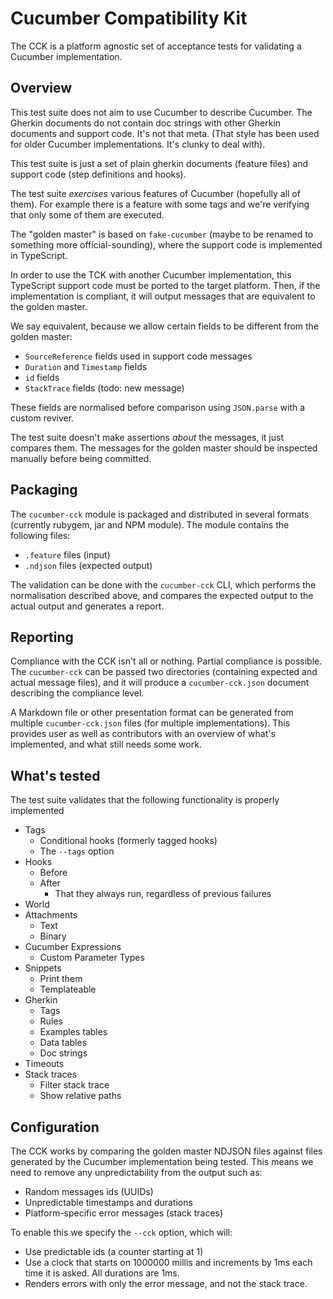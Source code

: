 # Cucumber Compatibility Kit

The CCK is a platform agnostic set of acceptance tests for validating a Cucumber 
implementation.

## Overview

This test suite does not aim to use Cucumber to describe Cucumber. The Gherkin
documents do not contain doc strings with other Gherkin documents and support code.
It's not that meta. (That style has been used for older Cucumber implementations.
It's clunky to deal with).

This test suite is just a set of plain gherkin documents (feature files) and 
support code (step definitions and hooks).

The test suite *exercises* various features of Cucumber (hopefully all of them).
For example there is a feature with some tags and we're verifying that only some
of them are executed.

The "golden master" is based on `fake-cucumber` (maybe to be renamed to something
more official-sounding), where the support code is implemented in TypeScript.

In order to use the TCK with another Cucumber implementation, this TypeScript
support code must be ported to the target platform. Then, if the implementation is
compliant, it will output messages that are equivalent to the golden master.

We say equivalent, because we allow certain fields to be different from the golden
master:

* `SourceReference` fields used in support code messages
* `Duration` and `Timestamp` fields
* `id` fields
* `StackTrace` fields (todo: new message)

These fields are normalised before comparison using `JSON.parse` with a custom
reviver.

The test suite doesn't make assertions *about* the messages, it just compares them.
The messages for the golden master should be inspected manually before being committed.

## Packaging

The `cucumber-cck` module is packaged and distributed in several formats (currently
rubygem, jar and NPM module). The module contains the following files:

* `.feature` files (input)
* `.ndjson` files (expected output)

The validation can be done with the `cucumber-cck` CLI, which performs the normalisation
described above, and compares the expected output to the actual output and generates a report.

## Reporting

Compliance with the CCK isn't all or nothing. Partial compliance is possible.
The `cucumber-cck` can be passed two directories (containing expected and actual message files),
and it will produce a `cucumber-cck.json` document describing the compliance level.

A Markdown file or other presentation format can be generated from multiple `cucumber-cck.json`
files (for multiple implementations). This provides user as well as contributors
with an overview of what's implemented, and what still needs some work.

## What's tested

The test suite validates that the following functionality is properly implemented

* Tags
  * Conditional hooks (formerly tagged hooks)
  * The `--tags` option
* Hooks
  * Before
  * After
    * That they always run, regardless of previous failures
* World
* Attachments
  * Text
  * Binary
* Cucumber Expressions
  * Custom Parameter Types
* Snippets
  * Print them
  * Templateable
* Gherkin
  * Tags
  * Rules
  * Examples tables
  * Data tables
  * Doc strings
* Timeouts
* Stack traces
  * Filter stack trace
  * Show relative paths

## Configuration

The CCK works by comparing the golden master NDJSON files against files generated
by the Cucumber implementation being tested. This means we need to remove any
unpredictability from the output such as:

* Random messages ids (UUIDs)
* Unpredictable timestamps and durations
* Platform-specific error messages (stack traces)

To enable this we specify the `--cck` option, which will:
* Use predictable ids (a counter starting at 1)
* Use a clock that starts on 1000000 millis and increments by 1ms each time it is asked.
  All durations are 1ms.
* Renders errors with only the error message, and not the stack trace.
  